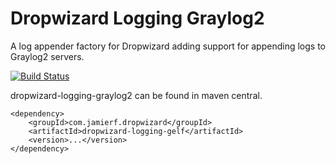 Dropwizard Logging Graylog2
========

A log appender factory for Dropwizard adding support for appending logs to Graylog2 servers.

[![Build Status](https://api.travis-ci.org/reines/dropwizard-logging-graylog2.png)](https://travis-ci.org/reines/dropwizard-logging-graylog2)

dropwizard-logging-graylog2 can be found in maven central.

    <dependency>
        <groupId>com.jamierf.dropwizard</groupId>
        <artifactId>dropwizard-logging-gelf</artifactId>
        <version>...</version>
    </dependency>
